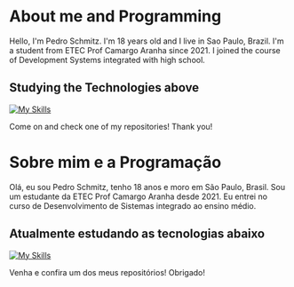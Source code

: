 # About me and Programming
Hello, I'm Pedro Schmitz. I'm 18 years old and I live in Sao Paulo, Brazil. 
I'm a student from ETEC Prof Camargo Aranha since 2021. I joined the course of Development Systems integrated with high school.

## Studying the Technologies above
[![My Skills](https://skillicons.dev/icons?i=angular,arduino,bootstrap,cpp,css,django,express,git,heroku,hmtl,java,js,laravel,mongodb,nextjs,nodejs,php,postgres,postman,prisma,py,react,sass,ts,vercel,vscode,vue)](https://skillicons.dev)

Come on and check one of my repositories! 
Thank you!

# Sobre mim e a Programação
Olá, eu sou Pedro Schmitz, tenho 18 anos e moro em São Paulo, Brasil.
Sou um estudante da ETEC Prof Camargo Aranha desde 2021. Eu entrei no curso de Desenvolvimento de Sistemas integrado ao ensino médio.

## Atualmente estudando as tecnologias abaixo
[![My Skills](https://skillicons.dev/icons?i=angular,arduino,bootstrap,cpp,css,django,express,git,heroku,hmtl,java,js,laravel,mongodb,nextjs,nodejs,php,postgres,postman,prisma,py,react,sass,ts,vercel,vscode,vue)](https://skillicons.dev)

Venha e confira um dos meus repositórios!
Obrigado!
